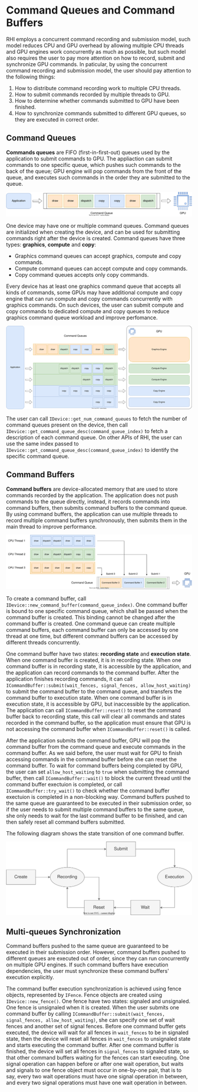 # Command Queues and Command Buffers
RHI employs a concurrent command recording and submission model, such model reduces CPU and GPU overhead by allowing multiple CPU threads and GPU engines work concurrently as much as possible, but such model also requires the user to pay more attention on how to record, submit and synchronize GPU commands. In paticular, by using the concurrent command recording and submission model, the user should pay attention to the following things:

1. How to distribute command recording work to multiple CPU threads.
1. How to submit commands recorded by multiple threads to GPU.
1. How to determine whether commands submitted to GPU have been finished.
1. How to synchronize commands submitted to different GPU queues, so they are executed in correct order.

## Command Queues

**Commands queues** are FIFO (first-in-first-out) queues used by the application to submit commands to GPU. The appliaction can submit commands to one specific queue, which pushes such commands to the back of the queue; GPU engine will pop commands from the front of the queue, and executes such commands in the order they are submitted to the queue.

![Command Queue](./command_queue.svg)

One device may have one or multiple command queues. Command queues are initialized when creating the device, and can be used for submitting commands right after the device is created. Command queues have three types: **graphics**, **compute** and **copy**:

* Graphics command queues can accept graphics, compute and copy commands.
* Compute command queues can accept compute and copy commands.
* Copy command queues accepts only copy commands. 

Every device has at least one graphics command queue that accepts all kinds of commands, some GPUs may have additional compute and copy engine that can run compute and copy commands concurrently with graphics commands. On such devices, the user can submit compute and copy commands to dedicated compute and copy queues to reduce graphics command queue workload and improve perfomance.

![Multiple Command Queues](./multiple_command_queues.svg)

The user can call `IDevice::get_num_command_queues` to fetch the number of command queues present on the device, then call `IDevice::get_command_queue_desc(command_queue_index)` to fetch a description of each command queue. On other APIs of RHI, the user can use the same index passed to `IDevice::get_command_queue_desc(command_queue_index)` to identify the specific command queue.

## Command Buffers

**Command buffers** are device-allocated memory that are used to store commands recorded by the application. The application does not push commands to the queue directly, instead, it records commands into command buffers, then submits command buffers to the command queue. By using command buffers, the application can use multiple threads to record multiple command buffers synchronously, then submits them in the main thread to improve performance.

![Multiple Command Buffers](./multiple_command_buffers.svg)

To create a command buffer, call `IDevice::new_command_buffer(command_queue_index)`. One command buffer is bound to one specific command queue, which shall be passed when the command buffer is created. This binding cannot be changed after the command buffer is created. One command queue can create multiple command buffers, each command buffer can only be accessed by one thread at one time, but different command buffers can be accessed by different threads concurrently.

One command buffer have two states: **recording state** and **execution state**. When one command buffer is created, it is in recording state. When one command buffer is in recording state, it is accessible by the application, and the application can record commands to the command buffer. After the application finishes recording commands, it can call `ICommandBuffer::submit(wait_fences, signal_fences, allow_host_waiting)` to submit the command buffer to the command queue, and transfers the command buffer to execution state. When one command buffer is in execution state, it is accessible by GPU, but inaccessible by the application. The application can call `ICommandBuffer::reset()` to reset the command buffer back to recording state, this call will clear all commands and states recorded in the command buffer, so the application must ensure that GPU is not accessing the command buffer when `ICommandBuffer::reset()` is called.

After the application submits the command buffer, GPU will pop the command buffer from the command queue and execute commands in the command buffer. As we said before, the user must wait for GPU to finish accessing commands in the command buffer before she can reset the command buffer. To wait for command buffers being completed by GPU, the user can set `allow_host_waiting` to `true` when submitting the command buffer, then call `ICommandBuffer::wait()` to block the current thread until the command buffer exectuion is completed, or call `ICommandBuffer::try_wait()` to check whether the command buffer exectuion is completed in a non-blocking way. Command buffers pushed to the same queue are guaranteed to be executed in their submission order, so if the user needs to submit multiple command buffers to the same queue, she only needs to wait for the last command buffer to be finished, and can then safely reset all command buffers submitted.

The following diagram shows the state transition of one command buffer.

![Command Buffers Transition](./command_buffer_state_transitions.svg)

## Multi-queues Synchronization

Command buffers pushed to the same queue are guaranteed to be executed in their submission order. However, command buffers pushed to different queues are executed out of order, since they can run concurrently on multiple GPU engines. If such command buffers have execution dependencies, the user must synchronize these command buffers' execution explicitly.

The command buffer execution synchronization is achieved using fence objects, represented by `IFence`. Fence objects are created using `IDevice::new_fence()`. One fence have two states: signaled and unsignaled. One fence is unsignaled when it is created. When the user submits one command buffer by calling `ICommandBuffer::submit(wait_fences, signal_fences, allow_host_waiting)`, she can specify one set of wait fences and another set of signal fences. Before one command buffer gets executed, the device will wait for all fences in `wait_fences` to be in signaled state, then the device will reset all fences in `wait_fences` to unsignaled state and starts executing the command buffer. After one command buffer is finished, the device will set all fences in `signal_fences` to signaled state, so that other command buffers waiting for the fences can start executing. One signal operation can happen before or after one wait operation, but waits and signals to one fence object must occur in one-by-one pair, that is to say, every two wait operations must have one signal operation in between, and every two signal operations must have one wait operation in between.